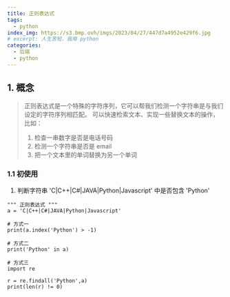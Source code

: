 ```yaml
---
title: 正则表达式
tags:
  - python
index_img: https://s3.bmp.ovh/imgs/2023/04/27/447d7a4952e429f6.jpg
# excerpt: 人生苦短，我用 python
categories:
  - 后端
  - python
---
```


## 1. 概念

> 正则表达式是一个特殊的字符序列，它可以帮我们检测一个字符串是与我们设定的字符序列相匹配。
>可以快速检索文本、实现一些替换文本的操作，比如：
> 1. 检查一串数字是否是电话号码
> 2. 检测一个字符串是否是 email
> 3. 把一个文本里的单词替换为另一个单词

### 1.1 初使用

1. 判断字符串 'C|C++|C#|JAVA|Python|Javascript' 中是否包含 'Python'
```shell
""" 正则表达式 """
a = 'C|C++|C#|JAVA|Python|Javascript'

# 方式一
print(a.index('Python') > -1)

# 方式二
print('Python' in a)

# 方式三
import re

r = re.findall('Python',a)
print(len(r) != 0)
```



